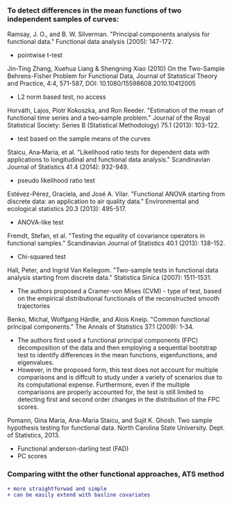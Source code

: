 

### To detect differences in the mean functions of two independent samples of curves: 

Ramsay, J. O., and B. W. Silverman. "Principal components analysis for functional data." Functional data analysis (2005): 147-172.

* pointwise t-test

Jin-Ting Zhang, Xuehua Liang & Shengning Xiao (2010) On the Two-Sample Behrens-Fisher Problem for Functional Data, Journal of Statistical Theory and Practice, 4:4, 571-587, DOI: 10.1080/15598608.2010.10412005

* L2 norm based test, no access

Horváth, Lajos, Piotr Kokoszka, and Ron Reeder. "Estimation of the mean of functional time series and a two‐sample problem." Journal of the Royal Statistical Society: Series B (Statistical Methodology) 75.1 (2013): 103-122.

* test based on the sample means of the curves

Staicu, Ana‐Maria, et al. "Likelihood ratio tests for dependent data with applications to longitudinal and functional data analysis." Scandinavian Journal of Statistics 41.4 (2014): 932-949.

* pseudo likelihood ratio test 

Estévez-Pérez, Graciela, and José A. Vilar. "Functional ANOVA starting from discrete data: an application to air quality data." Environmental and ecological statistics 20.3 (2013): 495-517.

* ANOVA-like test 

[comment]: <> (* regularized M-test)


Fremdt, Stefan, et al. "Testing the equality of covariance operators in functional samples." Scandinavian Journal of Statistics 40.1 (2013): 138-152.


* Chi-squared test 

Hall, Peter, and Ingrid Van Keilegom. "Two-sample tests in functional data analysis starting from discrete data." Statistica Sinica (2007): 1511-1531.

* The authors proposed a Cramer-von Mises (CVM) - type of test, based on the empirical distributional functionals of the reconstructed smooth trajectories

Benko, Michal, Wolfgang Härdle, and Alois Kneip. "Common functional principal components." The Annals of Statistics 37.1 (2009): 1-34.

* The authors first used a functional principal components (FPC) decomposition of the data and then employing a sequential bootstrap test to identify differences in the mean functions, eigenfunctions, and eigenvalues. 
* However, in the proposed form, this test does not account for multiple comparisons and is diffcult to study under a variety of scenarios due to its computational expense. Furthermore, even if the multiple comparisons are properly accounted for, the test is still limited to detecting first and second order changes in the distribution of the FPC scores.


Pomann, Gina Maria, Ana-Maria Staicu, and Sujit K. Ghosh. Two sample hypothesis testing for functional data. North Carolina State University. Dept. of Statistics, 2013.

* Functional anderson-darling test (FAD)
* PC scores


### Comparing witht the other functional approaches, ATS method 

```diff
+ more straightforwad and simple
+ can be easily extend with basline covariates
```

